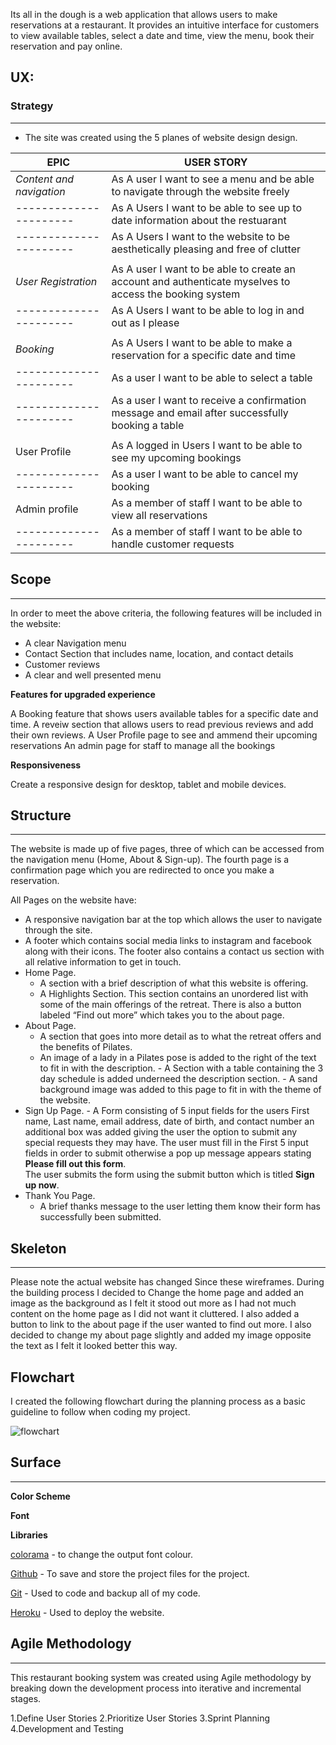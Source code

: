 

Its all in the dough is a web application that allows users to make reservations at a restaurant. It provides an intuitive interface for customers to view available tables, select a date and time, view the menu, book their reservation and pay online.


## UX:

### Strategy
__________________________________________________________________________________________________________________________________________________________________
- The site was created using the 5 planes of website design design.

| EPIC  | USER STORY |
| ------------- | ------------- |
| *Content and navigation*  | As A user I want to see a menu and be able to navigate through the website freely                                                |
| ----------------------    | As A Users I want to be able to see up to date information about the restuarant                                                  |
| ----------------------    | As A Users I want to the website to be aesthetically pleasing and free of clutter                                                |
|                           |
| *User Registration*       | As A user I want to be able to create an account and authenticate myselves to access the booking system                          |
| ----------------------    | As A Users I want to be able to log in and out as I please                                                                       |
|                           |  
| *Booking*                 | As A Users I want to be able to make a reservation for a specific date and time                                                   | | ----------------------    | As A Users I want to be able to specify the number of guests                                                                      |
| ----------------------    | As a user I want to be able to select a table 
| ----------------------    | As a user I want to receive a confirmation message and email after successfully booking a table                                   |
|                           |                                                                                                                                   |
| User Profile              | As A logged in Users I want to be able to see my upcoming bookings                                                                |
| ----------------------    | As a user I want to be able to cancel my booking                                                                                  |
| Admin profile             | As a member of staff I want to be able to view all reservations                                                                   |
| ----------------------    |  As a member of staff I want to be able to handle customer requests                                                               |


## Scope
_________________________________________________________________________________________________________________________________________________________________
In order to meet the above criteria, the following features will be included in the website:

- A clear Navigation menu 
- Contact Section that includes name, location, and contact details
- Customer reviews
- A clear and well presented menu

 **Features for upgraded experience**

A Booking feature that shows users available tables for a specific date and time.
A reveiw section that allows users to read previous reviews and add their own reviews.
A User Profile page to see and ammend their upcoming reservations
An admin page for staff to manage all the bookings

**Responsiveness**

Create a responsive design for desktop, tablet and mobile devices.



## Structure
__________________________________________________________________________________________________________________________________________________________________
The website is made up of five pages, three of which can be accessed from the navigation menu (Home, About & Sign-up). The fourth page is a confirmation page which you are redirected to once you make a reservation.

All Pages on the website have:

- A responsive navigation bar at the top which allows the user to navigate through the site. 
- A footer which contains social media links to instagram and facebook along with their icons. The footer also contains a contact us section with all relative information to get in touch.
- Home Page.
    - A section with a brief description of what this website is offering.
     - A Highlights Section. This section contains an unordered list with some of the main offerings of the retreat. There is also a button labeled “Find out more” which takes you to the about page.
- About Page.
     - A section that goes into more detail as to what the retreat offers and the benefits of Pilates.
     - An image of a lady in a Pilates pose is added to the right of the text to fit in with the description.
      - A Section with a table containing the 3 day schedule is added underneed the description section.
      - A sand background image was added to this page to fit in with the theme of the website.
- Sign Up Page.
      - A Form consisting of 5 input fields for the users First name, Last name, email address, date of birth, and contact number an additional box was added giving            the user the option to submit any special requests they may have.
         The user must fill in the First 5 input fields in order to submit otherwise a pop up message appears stating  **Please fill out this form**.  
            The user submits the form using the submit button which is titled **Sign up now**. 
- Thank You Page.
   - A brief thanks message to the user letting them know their form has successfully been submitted.

## Skeleton
__________________________________________________________________________________________________________________________________________________________________
Please note the actual website has changed Since these wireframes.
During the building process I decided to Change the home page and added an image as the background as I felt it stood out more as I had not much content on the home page as I did not want it cluttered. I also added a button to link to the about page if the user wanted to find out more.
I also decided to change my about page slightly and added my image opposite the text as I felt it looked better this way.

## Flowchart

I created the following flowchart during the planning process as a basic guideline to follow when coding my project.

![flowchart](https://github.com/Stefka92/Its-all-in-the-dough/assets/114660741/49e93193-3878-4b67-814c-14de8db5bb76)





## Surface
__________________________________________________________________________________________________________________________________________________________________

**Color Scheme**


**Font**

**Libraries**



[colorama](https://pypi.org/project/colorama/) - to change the output font colour.

[Github](https://github.com/) - To save and store the project files for the project.

[Git](https://git-scm.com/) - Used to code and backup all of my code.

[Heroku](https://gitpod.io/workspaces) - Used to deploy the website.


## Agile Methodology
__________________________________________________________________________________________________________________________________________________________________

This restaurant booking system was created using Agile methodology by breaking down the development process into iterative and incremental stages.

1.Define User Stories
2.Prioritize User Stories
3.Sprint Planning
4.Development and Testing
